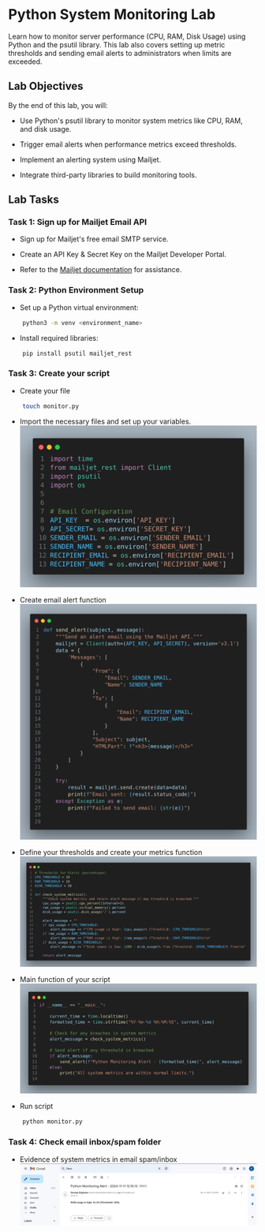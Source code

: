 # Python System Monitoring Lab
Learn how to monitor server performance (CPU, RAM, Disk Usage) using Python and the psutil library. This lab also covers setting up metric thresholds and sending email alerts to administrators when limits are exceeded.



## Lab Objectives
By the end of this lab, you will:

- Use Python's psutil library to monitor system metrics like CPU, RAM, and disk usage.

- Trigger email alerts when performance metrics exceed thresholds.

- Implement an alerting system using Mailjet.

- Integrate third-party libraries to build monitoring tools.

## Lab Tasks

### Task 1: Sign up for Mailjet Email API

- Sign up for Mailjet's free email SMTP service.

- Create an API Key & Secret Key on the Mailjet Developer Portal.

- Refer to the [Mailjet documentation](https://dev.mailjet.com/email/guides/) for assistance.

### Task 2: Python Environment Setup

- Set up a Python virtual environment:
```bash
    python3 -m venv <environment_name>
```
- Install required libraries:
```bash
    pip install psutil mailjet_rest
```

### Task 3: Create your script
- Create your file
```bash
    touch monitor.py
```

- Import the necessary files and set up your variables.
  ![Import and enviroment setup](assets/code1.png)

- Create email alert function
 ![Email alert function](assets/code4.png)

- Define your thresholds and create your metrics function
 ![Metrics function](assets/code2.png)

- Main function of your script
  ![Metrics function](assets/code3.png)
  
- Run script
```bash
    python monitor.py
```
### Task 4: Check email inbox/spam folder
- Evidence of system metrics in email spam/inbox
 ![Email message](assets/email.png)

